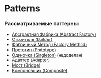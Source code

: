 # Patterns

### Рассматриваемые паттерны:

* [Абстрактная Фабрика (Abstract Factory)](https://github.com/a1sarpi/Patterns/tree/main/AbstractFactory)
* [Строитель (Builder)](https://github.com/a1sarpi/Patterns/tree/main/Builder)
* [Фабричный Метод (Factory Method)](https://github.com/a1sarpi/Patterns/tree/main/FactoryMethod)
* [Прототип (Prototype)](https://github.com/a1sarpi/Patterns/tree/main/Prototype)
* [Одиночка (Singleton)](https://github.com/a1sarpi/Patterns/tree/main/Singleton) (недоделан)
* [Адаптер (Adapter)](https://github.com/a1sarpi/Patterns/tree/main/Adapter)
* [Мост (Bridge)](https://github.com/a1sarpi/Patterns/tree/main/Bridge)
* [Компоновщик (Composite)]()